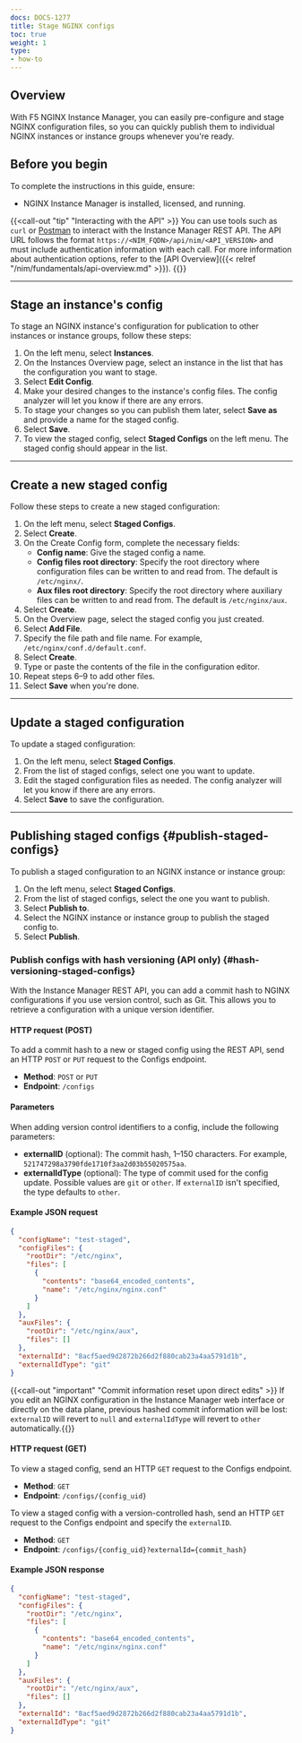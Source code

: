 ```yaml
---
docs: DOCS-1277
title: Stage NGINX configs
toc: true
weight: 1
type:
- how-to
---
```


## Overview

With F5 NGINX Instance Manager, you can easily pre-configure and stage NGINX configuration files, so you can quickly publish them to individual NGINX instances or instance groups whenever you're ready.

## Before you begin

To complete the instructions in this guide, ensure:

- NGINX Instance Manager is installed, licensed, and running.

{{<call-out "tip" "Interacting with the API" >}} You can use tools such as `curl` or [Postman](https://www.postman.com) to interact with the Instance Manager REST API. The API URL follows the format `https://<NIM_FQDN>/api/nim/<API_VERSION>` and must include authentication information with each call. For more information about authentication options, refer to the [API Overview]({{< relref "/nim/fundamentals/api-overview.md" >}}). {{</call-out>}}

---

## Stage an instance's config

To stage an NGINX instance's configuration for publication to other instances or instance groups, follow these steps:

1. On the left menu, select **Instances**.
2. On the Instances Overview page, select an instance in the list that has the configuration you want to stage.
3. Select **Edit Config**.
4. Make your desired changes to the instance's config files. The config analyzer will let you know if there are any errors.
5. To stage your changes so you can publish them later, select **Save as** and provide a name for the staged config.
6. Select **Save**.
7. To view the staged config, select **Staged Configs** on the left menu. The staged config should appear in the list.

---

## Create a new staged config

Follow these steps to create a new staged configuration:

1. On the left menu, select **Staged Configs**.
2. Select **Create**.
3. On the Create Config form, complete the necessary fields:
   - **Config name**: Give the staged config a name.
   - **Config files root directory**: Specify the root directory where configuration files can be written to and read from. The default is `/etc/nginx/`.
   - **Aux files root directory**: Specify the root directory where auxiliary files can be written to and read from. The default is `/etc/nginx/aux`.
4. Select **Create**.
5. On the Overview page, select the staged config you just created.
6. Select **Add File**.
7. Specify the file path and file name. For example, `/etc/nginx/conf.d/default.conf`.
8. Select **Create**.
9. Type or paste the contents of the file in the configuration editor.
10. Repeat steps 6–9 to add other files.
11. Select **Save** when you're done.

---

## Update a staged configuration

To update a staged configuration:

1. On the left menu, select **Staged Configs**.
2. From the list of staged configs, select one you want to update.
3. Edit the staged configuration files as needed. The config analyzer will let you know if there are any errors.
4. Select **Save** to save the configuration.

---

## Publishing staged configs {#publish-staged-configs}

To publish a staged configuration to an NGINX instance or instance group:

1. On the left menu, select **Staged Configs**.
2. From the list of staged configs, select the one you want to publish.
3. Select **Publish to**.
4. Select the NGINX instance or instance group to publish the staged config to.
5. Select **Publish**.

### Publish configs with hash versioning (API only) {#hash-versioning-staged-configs}

With the Instance Manager REST API, you can add a commit hash to NGINX configurations if you use version control, such as Git. This allows you to retrieve a configuration with a unique version identifier.

#### HTTP request (POST)

To add a commit hash to a new or staged config using the REST API, send an HTTP `POST` or `PUT` request to the Configs endpoint.

- **Method**: `POST` or `PUT`
- **Endpoint**: `/configs`

#### Parameters

When adding version control identifiers to a config, include the following parameters:

- **externalID** (optional): The commit hash, 1–150 characters. For example, `521747298a3790fde1710f3aa2d03b55020575aa`.
- **externalIdType** (optional): The type of commit used for the config update. Possible values are `git` or `other`. If `externalID` isn't specified, the type defaults to `other`.

#### Example JSON request

```json
{
  "configName": "test-staged",
  "configFiles": {
    "rootDir": "/etc/nginx",
    "files": [
      {
        "contents": "base64_encoded_contents",
        "name": "/etc/nginx/nginx.conf"
      }
    ]
  },
  "auxFiles": {
    "rootDir": "/etc/nginx/aux",
    "files": []
  },
  "externalId": "8acf5aed9d2872b266d2f880cab23a4aa5791d1b",
  "externalIdType": "git"
}
```

{{<call-out "important" "Commit information reset upon direct edits" >}} If you edit an NGINX configuration in the Instance Manager web interface or directly on the data plane, previous hashed commit information will be lost: `externalID` will revert to `null` and `externalIdType` will revert to `other` automatically.{{</call-out>}}

#### HTTP request (GET)

To view a staged config, send an HTTP `GET` request to the Configs endpoint.

- **Method**: `GET`
- **Endpoint**: `/configs/{config_uid}`

To view a staged config with a version-controlled hash, send an HTTP `GET` request to the Configs endpoint and specify the `externalID`.

- **Method**: `GET`
- **Endpoint**: `/configs/{config_uid}?externalId={commit_hash}`

#### Example JSON response

```json
{
  "configName": "test-staged",
  "configFiles": {
    "rootDir": "/etc/nginx",
    "files": [
      {
        "contents": "base64_encoded_contents",
        "name": "/etc/nginx/nginx.conf"
      }
    ]
  },
  "auxFiles": {
    "rootDir": "/etc/nginx/aux",
    "files": []
  },
  "externalId": "8acf5aed9d2872b266d2f880cab23a4aa5791d1b",
  "externalIdType": "git"
}
```
